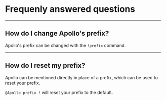 # Frequenly answered questions

---

## How do I change Apollo's prefix?

Apollo's prefix can be changed with the `!prefix` command.

---

## How do I reset my prefix?

Apollo can be mentioned directly in place of a prefix, which can be used to
reset your prefix.

`@Apollo prefix !` will reset your prefix to the default.
